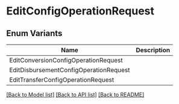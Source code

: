 # EditConfigOperationRequest

## Enum Variants

| Name | Description |
|---- | -----|
| EditConversionConfigOperationRequest |  |
| EditDisbursementConfigOperationRequest |  |
| EditTransferConfigOperationRequest |  |

[[Back to Model list]](../README.md#documentation-for-models) [[Back to API list]](../README.md#documentation-for-api-endpoints) [[Back to README]](../README.md)


